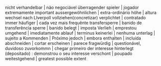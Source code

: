 nicht verhandelbar | não negociável
überragender spieler | jogador extremamente important
aussergewöhnlichen | extra-ordinário
höhe | altura
wechsel nach LIverpoll vollziehen(concretizar) 
verplichtet | contratado
immer häufiger | cada vez mais frequênte
transfersperre | banido de transferência
sperre | banido
belegt | imposta
Verlieh | emprestou
umgehend | imediatamente
ablauf | terminus
keinerlei | nenhuma
unterlag | sujeito a 
Kommenden | Próximo
jedoch | embora
enthalten | incluída
abschneiden | cortar
erscheinen | parece
fragwürdig | questionável, duvidoso
zuvorkommn | chegar primeiro
der interesse hinterlegt (depositado) : demonstrou o seu interesse
verschont | poupado
weitestgehend | greatest possible extent

